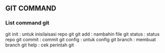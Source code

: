 ## GIT COMMAND

### List command git

git init :  untuk inisilaisasi repo git
git add : nambahin file 
git status : status repo
git commit : commit
git config : untuk config
git branch : membuat branch
git help : cek perintah git
